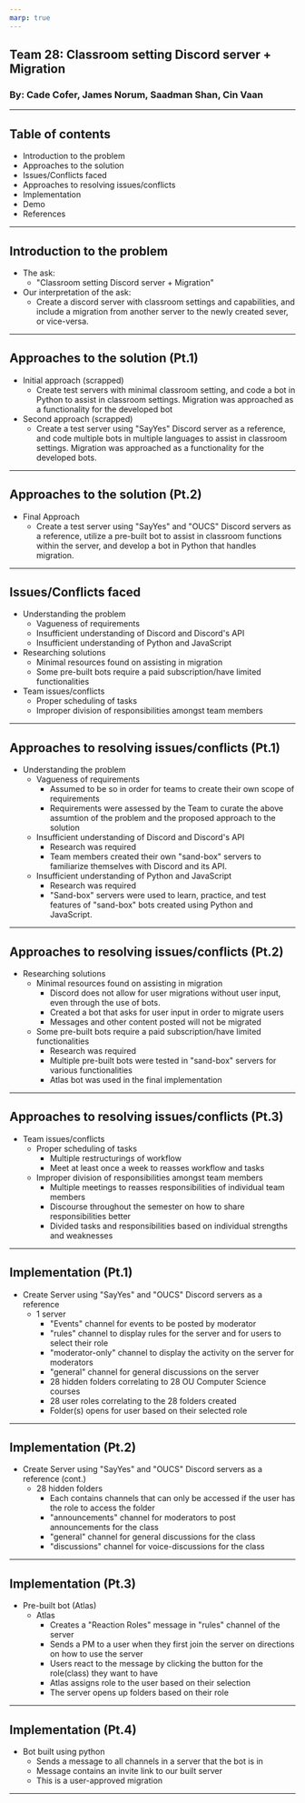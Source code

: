 ```yaml
---
marp: true
---
```

## Team 28: Classroom setting Discord server + Migration
### By: Cade Cofer, James Norum, Saadman Shan, Cin Vaan
---
## Table of contents
- Introduction to the problem
- Approaches to the solution
- Issues/Conflicts faced
- Approaches to resolving issues/conflicts
- Implementation
- Demo
- References
---
## Introduction to the problem
- The ask:
    - "Classroom setting Discord server + Migration"
- Our interpretation of the ask: 
    - Create a discord server with classroom settings and capabilities, and include a migration from another server to the newly created sever, or vice-versa.
---
## Approaches to the solution (Pt.1)
- Initial approach (scrapped)
    - Create test servers with minimal classroom setting, and code a bot in Python to assist in classroom settings. Migration was approached as a functionality for the developed bot
- Second approach (scrapped)
    - Create a test server using "SayYes" Discord server as a reference, and code multiple bots in multiple languages to assist in classroom settings. Migration was approached as a functionality for the developed bots.
---
## Approaches to the solution (Pt.2)
- Final Approach
    - Create a test server using "SayYes" and "OUCS" Discord servers as a reference, utilize a pre-built bot to assist in classroom functions within the server, and develop a bot in Python that handles migration.
---
## Issues/Conflicts faced
- Understanding the problem
    - Vagueness of requirements
    - Insufficient understanding of Discord and Discord's API
    - Insufficient understanding of Python and JavaScript
- Researching solutions
    - Minimal resources found on assisting in migration
    - Some pre-built bots require a paid subscription/have limited functionalities
- Team issues/conflicts
    - Proper scheduling of tasks
    - Improper division of responsibilities amongst team members
---
## Approaches to resolving issues/conflicts (Pt.1)
- Understanding the problem
    - Vagueness of requirements
        - Assumed to be so in order for teams to create their own scope of requirements
        - Requirements were assessed by the Team to curate the above assumtion of the problem and the proposed approach to the solution
    - Insufficient understanding of Discord and Discord's API
        - Research was required
        - Team members created their own "sand-box" servers to familiarize themselves with Discord and its API.
    - Insufficient understanding of Python and JavaScript
        - Research was required
        - "Sand-box" servers were used to learn, practice, and test features of "sand-box" bots created using Python and JavaScript.
---
## Approaches to resolving issues/conflicts (Pt.2)
- Researching solutions
    - Minimal resources found on assisting in migration
        - Discord does not allow for user migrations without user input, even through the use of bots.
        - Created a bot that asks for user input in order to migrate users
        - Messages and other content posted will not be migrated
    - Some pre-built bots require a paid subscription/have limited functionalities
        - Research was required
        - Multiple pre-built bots were tested in "sand-box" servers for various functionalities
        - Atlas bot was used in the final implementation
---
## Approaches to resolving issues/conflicts (Pt.3)
- Team issues/conflicts
    - Proper scheduling of tasks
        - Multiple restructurings of workflow
        - Meet at least once a week to reasses workflow and tasks
    - Improper division of responsibilities amongst team members
        - Multiple meetings to reasses responsibilities of individual team members
        - Discourse throughout the semester on how to share responsibilities better
        - Divided tasks and responsibilities based on individual strengths and weaknesses
---
## Implementation (Pt.1)
- Create Server using "SayYes" and "OUCS" Discord servers as a reference
    - 1 server
        - "Events" channel for events to be posted by moderator
        - "rules" channel to display rules for the server and for users to select their role
        - "moderator-only" channel to display the activity on the server for moderators
        - "general" channel for general discussions on the server
        - 28 hidden folders correlating to 28 OU Computer Science courses
        - 28 user roles correlating to the 28 folders created
        - Folder(s) opens for user based on their selected role
---
## Implementation (Pt.2)
- Create Server using "SayYes" and "OUCS" Discord servers as a reference (cont.)
    - 28 hidden folders
        - Each contains channels that can only be accessed if the user has the role to access the folder
        - "announcements" channel for moderators to post announcements for the class
        - "general" channel for general discussions for the class
        - "discussions" channel for voice-discussions for the class
---
## Implementation (Pt.3)
- Pre-built bot (Atlas)
    - Atlas
        - Creates a "Reaction Roles" message in "rules" channel of the server
        - Sends a PM to a user when they first join the server on directions on how to use the server
        - Users react to the message by clicking the button for the role(class) they want to have
        - Atlas assigns role to the user based on their selection
        - The server opens up folders based on their role
---
## Implementation (Pt.4)
- Bot built using python
    - Sends a message to all channels in a server that the bot is in
    - Message contains an invite link to our built server
    - This is a user-approved migration
---